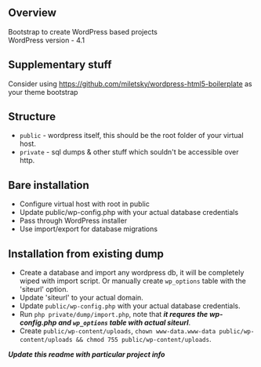## Overview
Bootstrap to create WordPress based projects  
WordPress version - 4.1

## Supplementary stuff
Consider using https://github.com/miletsky/wordpress-html5-boilerplate as your theme bootstrap

## Structure
* `public` - wordpress itself, this should be the root folder of your virtual host.
* `private` - sql dumps & other stuff which souldn't be accessible over http.

## Bare installation
* Configure virtual host with root in public
* Update public/wp-config.php with your actual database credentials
* Pass through WordPress installer
* Use import/export for database migrations

## Installation from existing dump
* Create a database and import any wordpress db, it will be completely wiped with import script. Or manually create `wp_options` table with the 'siteurl' option.
* Update 'siteurl' to your actual domain.
* Update `public/wp-config.php` with your actual database credentials.
* Run `php private/dump/import.php`, note that ***it requres the wp-config.php and `wp_options` table with actual siteurl***.
* Create `public/wp-content/uploads`, `chown www-data.www-data public/wp-content/uploads && chmod 755 public/wp-content/uploads`.
  

***Update this readme with particular project info***
